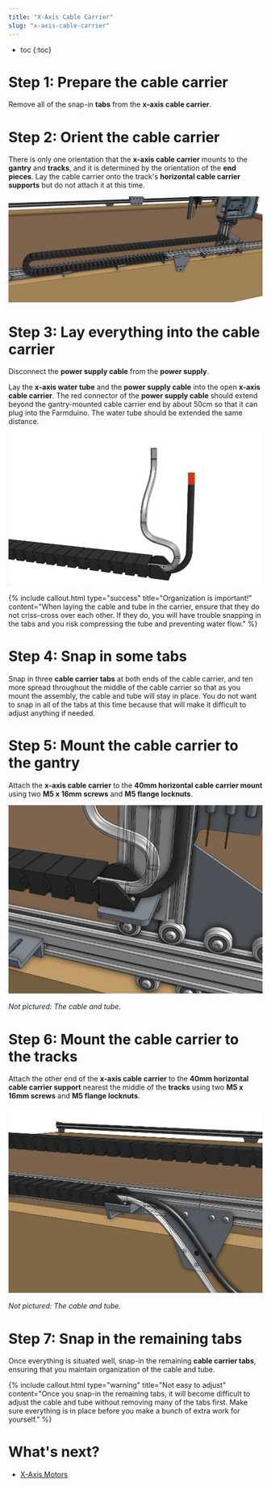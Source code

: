 ```yaml
---
title: "X-Axis Cable Carrier"
slug: "x-axis-cable-carrier"
---
```


* toc
{:toc}


# Step 1: Prepare the cable carrier

Remove all of the snap-in **tabs** from the **x-axis cable carrier**.

# Step 2: Orient the cable carrier

There is only one orientation that the **x-axis cable carrier** mounts to the **gantry** and **tracks**, and it is determined by the orientation of the **end pieces**. Lay the cable carrier onto the track's **horizontal cable carrier supports** but do not attach it at this time.

![Screen Shot 2020-02-17 at 2.38.08 PM.png](_images/Screen_Shot_2020-02-17_at_2.38.08_PM.png)



# Step 3: Lay everything into the cable carrier

Disconnect the **power supply cable** from the **power supply**.

Lay the **x-axis water tube** and the **power supply cable** into the open **x-axis cable carrier**. The red connector of the **power supply cable** should extend beyond the gantry-mounted cable carrier end by about 50cm so that it can plug into the Farmduino. The water tube should be extended the same distance.

![Screen Shot 2020-02-17 at 2.41.21 PM.png](_images/Screen_Shot_2020-02-17_at_2.41.21_PM.png)



{%
include callout.html
type="success"
title="Organization is important!"
content="When laying the cable and tube in the carrier, ensure that they do not criss-cross over each other. If they do, you will have trouble snapping in the tabs and you risk compressing the tube and preventing water flow."
%}



# Step 4: Snap in some tabs

Snap in three **cable carrier tabs** at both ends of the cable carrier, and ten more spread throughout the middle of the cable carrier so that as you mount the assembly, the cable and tube will stay in place. You do not want to snap in all of the tabs at this time because that will make it difficult to adjust anything if needed.

# Step 5: Mount the cable carrier to the gantry

Attach the **x-axis cable carrier** to the **40mm horizontal cable carrier mount** using two **M5 x 16mm screws** and **M5 flange locknuts**.

![Screen Shot 2020-02-17 at 2.44.06 PM.png](_images/Screen_Shot_2020-02-17_at_2.44.06_PM.png)

_Not pictured: The cable and tube._



# Step 6: Mount the cable carrier to the tracks

Attach the other end of the **x-axis cable carrier** to the **40mm horizontal cable carrier support** nearest the middle of the **tracks** using two **M5 x 16mm screws** and **M5 flange locknuts**.

![Screen Shot 2020-02-17 at 2.43.40 PM.png](_images/Screen_Shot_2020-02-17_at_2.43.40_PM.png)

_Not pictured: The cable and tube._



# Step 7: Snap in the remaining tabs

Once everything is situated well, snap-in the remaining **cable carrier tabs**, ensuring that you maintain organization of the cable and tube.

{%
include callout.html
type="warning"
title="Not easy to adjust"
content="Once you snap-in the remaining tabs, it will become difficult to adjust the cable and tube without removing many of the tabs first. Make sure everything is in place before you make a bunch of extra work for yourself."
%}


# What's next?

 * [X-Axis Motors](x-axis-motors.md)
